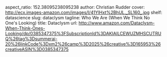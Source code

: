 aspect_ratio: 152.38095238095238
author: Christian Rudder
cover: http://ecx.images-amazon.com/images/I/41YlHxt%2BhUL._SL160_.jpg
shelf: datascience
slug: dataclysm
tagline: Who We Are (When We Think No One's Looking)
title: Dataclysm
url: http://www.amazon.com/Dataclysm-When-Think-Ones-Looking/dp/0385347375%3FSubscriptionId%3DAKIAILCEWUZMHSCUTRUQ%26tag%3Dsummerai-20%26linkCode%3Dxm2%26camp%3D2025%26creative%3D165953%26creativeASIN%3D0385347375
